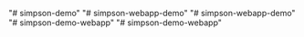 "# simpson-demo" 
"# simpson-webapp-demo" 
"# simpson-webapp-demo" 
"# simpson-demo-webapp" 
"# simpson-demo-webapp" 
